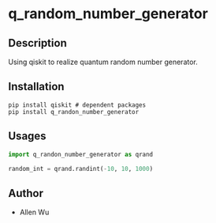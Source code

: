# q_random_number_generator

## Description
Using qiskit to realize quantum random number generator.

## Installation
```shell
pip install qiskit # dependent packages
pip install q_randon_number_generator
```

## Usages
```python
import q_randon_number_generator as qrand

random_int = qrand.randint(-10, 10, 1000)
```
## Author
- Allen Wu
